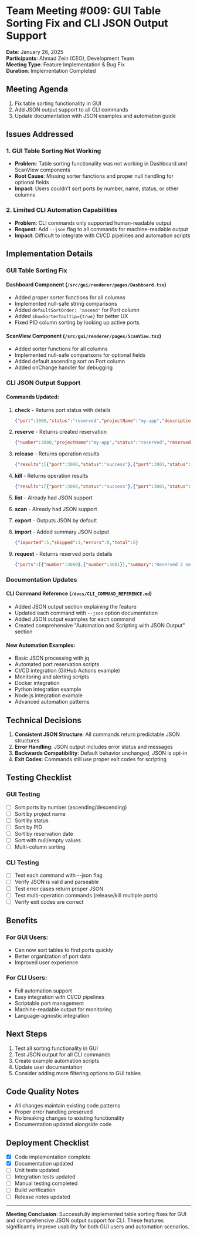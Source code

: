 # Team Meeting #009: GUI Table Sorting Fix and CLI JSON Output Support

**Date**: January 26, 2025  
**Participants**: Ahmad Zein (CEO), Development Team  
**Meeting Type**: Feature Implementation & Bug Fix  
**Duration**: Implementation Completed

## Meeting Agenda

1. Fix table sorting functionality in GUI
2. Add JSON output support to all CLI commands
3. Update documentation with JSON examples and automation guide

## Issues Addressed

### 1. GUI Table Sorting Not Working
- **Problem**: Table sorting functionality was not working in Dashboard and ScanView components
- **Root Cause**: Missing sorter functions and proper null handling for optional fields
- **Impact**: Users couldn't sort ports by number, name, status, or other columns

### 2. Limited CLI Automation Capabilities
- **Problem**: CLI commands only supported human-readable output
- **Request**: Add `--json` flag to all commands for machine-readable output
- **Impact**: Difficult to integrate with CI/CD pipelines and automation scripts

## Implementation Details

### GUI Table Sorting Fix

#### Dashboard Component (`/src/gui/renderer/pages/Dashboard.tsx`)
- Added proper sorter functions for all columns
- Implemented null-safe string comparisons
- Added `defaultSortOrder: 'ascend'` for Port column
- Added `showSorterTooltip={true}` for better UX
- Fixed PID column sorting by looking up active ports

#### ScanView Component (`/src/gui/renderer/pages/ScanView.tsx`)
- Added sorter functions for all columns
- Implemented null-safe comparisons for optional fields
- Added default ascending sort on Port column
- Added onChange handler for debugging

### CLI JSON Output Support

#### Commands Updated:
1. **check** - Returns port status with details
   ```json
   {"port":3000,"status":"reserved","projectName":"my-app","description":"React app"}
   ```

2. **reserve** - Returns created reservation
   ```json
   {"number":3000,"projectName":"my-app","status":"reserved","reservedAt":"2025-01-26T10:30:00Z"}
   ```

3. **release** - Returns operation results
   ```json
   {"results":[{"port":3000,"status":"success"},{"port":3001,"status":"error","message":"Not reserved"}]}
   ```

4. **kill** - Returns operation results
   ```json
   {"results":[{"port":3000,"status":"success"},{"port":3001,"status":"warning","message":"Port is not in use"}]}
   ```

5. **list** - Already had JSON support
6. **scan** - Already had JSON support
7. **export** - Outputs JSON by default
8. **import** - Added summary JSON output
   ```json
   {"imported":5,"skipped":1,"errors":0,"total":6}
   ```

9. **request** - Returns reserved ports details
   ```json
   {"ports":[{"number":3000},{"number":3001}],"summary":"Reserved 2 sequential ports"}
   ```

### Documentation Updates

#### CLI Command Reference (`/docs/CLI_COMMAND_REFERENCE.md`)
- Added JSON output section explaining the feature
- Updated each command with `--json` option documentation
- Added JSON output examples for each command
- Created comprehensive "Automation and Scripting with JSON Output" section

#### New Automation Examples:
- Basic JSON processing with jq
- Automated port reservation scripts
- CI/CD integration (GitHub Actions example)
- Monitoring and alerting scripts
- Docker integration
- Python integration example
- Node.js integration example
- Advanced automation patterns

## Technical Decisions

1. **Consistent JSON Structure**: All commands return predictable JSON structures
2. **Error Handling**: JSON output includes error status and messages
3. **Backwards Compatibility**: Default behavior unchanged, JSON is opt-in
4. **Exit Codes**: Commands still use proper exit codes for scripting

## Testing Checklist

### GUI Testing
- [ ] Sort ports by number (ascending/descending)
- [ ] Sort by project name
- [ ] Sort by status
- [ ] Sort by PID
- [ ] Sort by reservation date
- [ ] Sort with null/empty values
- [ ] Multi-column sorting

### CLI Testing
- [ ] Test each command with --json flag
- [ ] Verify JSON is valid and parseable
- [ ] Test error cases return proper JSON
- [ ] Test multi-operation commands (release/kill multiple ports)
- [ ] Verify exit codes are correct

## Benefits

### For GUI Users:
- Can now sort tables to find ports quickly
- Better organization of port data
- Improved user experience

### For CLI Users:
- Full automation support
- Easy integration with CI/CD pipelines
- Scriptable port management
- Machine-readable output for monitoring
- Language-agnostic integration

## Next Steps

1. Test all sorting functionality in GUI
2. Test JSON output for all CLI commands
3. Create example automation scripts
4. Update user documentation
5. Consider adding more filtering options to GUI tables

## Code Quality Notes

- All changes maintain existing code patterns
- Proper error handling preserved
- No breaking changes to existing functionality
- Documentation updated alongside code

## Deployment Checklist

- [x] Code implementation complete
- [x] Documentation updated
- [ ] Unit tests updated
- [ ] Integration tests updated
- [ ] Manual testing completed
- [ ] Build verification
- [ ] Release notes updated

---

**Meeting Conclusion**: Successfully implemented table sorting fixes for GUI and comprehensive JSON output support for CLI. These features significantly improve usability for both GUI users and automation scenarios.